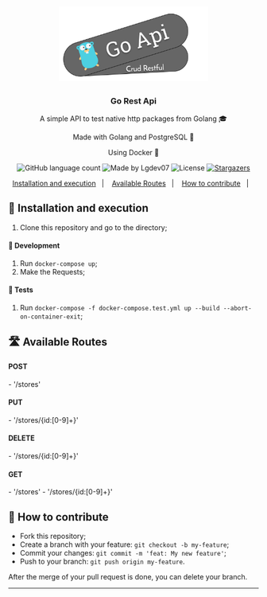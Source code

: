 <h1 align="center">
      <img alt="Go_REST_API" title="Go_REST_API" src=".github/logo.png" width="300px" />
</h1>

<h3 align="center">
  Go Rest Api
</h3>

<p align="center">A simple API to test native http packages from Golang 🎓</p>
<p align="center">Made with Golang and PostgreSQL 🚀</p>
<p align="center">Using Docker 🐳</p>

<p align="center">
  <img alt="GitHub language count" src="https://img.shields.io/github/languages/count/Lgdev07/crud_api?color=%2304D361">

  <img alt="Made by Lgdev07" src="https://img.shields.io/badge/made%20by-Lgdev07-%2304D361">

  <img alt="License" src="https://img.shields.io/badge/license-MIT-%2304D361">

  <a href="https://github.com/Lgdev07/crud_api/stargazers">
    <img alt="Stargazers" src="https://img.shields.io/github/stars/Lgdev07/crud_api?style=social">
  </a>
</p>

<p align="center">
  <a href="#-installation-and-execution">Installation and execution</a>&nbsp;&nbsp;&nbsp;|&nbsp;&nbsp;&nbsp;
  <a href="#-available-routes">Available Routes</a>&nbsp;&nbsp;&nbsp;|&nbsp;&nbsp;&nbsp;
  <a href="#-how-to-contribute">How to contribute</a>&nbsp;&nbsp;&nbsp;|&nbsp;&nbsp;&nbsp;
</p>

## 🚀 Installation and execution

1. Clone this repository and go to the directory;

<h4> 🔧 Development </h4>

1. Run `docker-compose up`;
2. Make the Requests;

<h4> 🧪 Tests </h4>

1. Run `docker-compose -f docker-compose.test.yml up --build --abort-on-container-exit`;

## 🛣️ Available Routes

<h4> POST </h4>
- '/stores'

<h4> PUT </h4>
- '/stores/{id:[0-9]+}'

<h4> DELETE </h4>
- '/stores/{id:[0-9]+}'

<h4> GET </h4>
- '/stores'
- '/stores/{id:[0-9]+}'

## 🤔 How to contribute

- Fork this repository;
- Create a branch with your feature: `git checkout -b my-feature`;
- Commit your changes: `git commit -m 'feat: My new feature'`;
- Push to your branch: `git push origin my-feature`.

After the merge of your pull request is done, you can delete your branch.

---